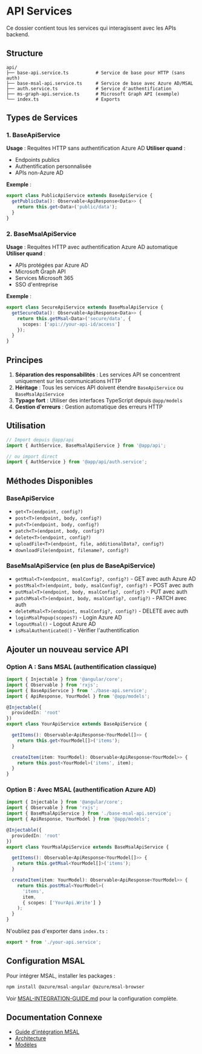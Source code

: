 # API Services

Ce dossier contient tous les services qui interagissent avec les APIs backend.

## Structure

```
api/
├── base-api.service.ts          # Service de base pour HTTP (sans auth)
├── base-msal-api.service.ts     # Service de base avec Azure AD/MSAL
├── auth.service.ts              # Service d'authentification
├── ms-graph-api.service.ts      # Microsoft Graph API (exemple)
└── index.ts                     # Exports
```

## Types de Services

### 1. BaseApiService
**Usage** : Requêtes HTTP sans authentification Azure AD
**Utiliser quand** :
- Endpoints publics
- Authentification personnalisée
- APIs non-Azure AD

**Exemple** :
```typescript
export class PublicApiService extends BaseApiService {
  getPublicData(): Observable<ApiResponse<Data>> {
    return this.get<Data>('public/data');
  }
}
```

### 2. BaseMsalApiService
**Usage** : Requêtes HTTP avec authentification Azure AD automatique
**Utiliser quand** :
- APIs protégées par Azure AD
- Microsoft Graph API
- Services Microsoft 365
- SSO d'entreprise

**Exemple** :
```typescript
export class SecureApiService extends BaseMsalApiService {
  getSecureData(): Observable<ApiResponse<Data>> {
    return this.getMsal<Data>('secure/data', {
      scopes: ['api://your-api-id/access']
    });
  }
}
```

## Principes

1. **Séparation des responsabilités** : Les services API se concentrent uniquement sur les communications HTTP
2. **Héritage** : Tous les services API doivent étendre `BaseApiService` ou `BaseMsalApiService`
3. **Typage fort** : Utiliser des interfaces TypeScript depuis `@app/models`
4. **Gestion d'erreurs** : Gestion automatique des erreurs HTTP

## Utilisation

```typescript
// Import depuis @app/api
import { AuthService, BaseMsalApiService } from '@app/api';

// ou import direct
import { AuthService } from '@app/api/auth.service';
```

## Méthodes Disponibles

### BaseApiService
- `get<T>(endpoint, config?)`
- `post<T>(endpoint, body, config?)`
- `put<T>(endpoint, body, config?)`
- `patch<T>(endpoint, body, config?)`
- `delete<T>(endpoint, config?)`
- `uploadFile<T>(endpoint, file, additionalData?, config?)`
- `downloadFile(endpoint, filename?, config?)`

### BaseMsalApiService (en plus de BaseApiService)
- `getMsal<T>(endpoint, msalConfig?, config?)` - GET avec auth Azure AD
- `postMsal<T>(endpoint, body, msalConfig?, config?)` - POST avec auth
- `putMsal<T>(endpoint, body, msalConfig?, config?)` - PUT avec auth
- `patchMsal<T>(endpoint, body, msalConfig?, config?)` - PATCH avec auth
- `deleteMsal<T>(endpoint, msalConfig?, config?)` - DELETE avec auth
- `loginMsalPopup(scopes?)` - Login Azure AD
- `logoutMsal()` - Logout Azure AD
- `isMsalAuthenticated()` - Vérifier l'authentification

## Ajouter un nouveau service API

### Option A : Sans MSAL (authentification classique)

```typescript
import { Injectable } from '@angular/core';
import { Observable } from 'rxjs';
import { BaseApiService } from './base-api.service';
import { ApiResponse, YourModel } from '@app/models';

@Injectable({
  providedIn: 'root'
})
export class YourApiService extends BaseApiService {

  getItems(): Observable<ApiResponse<YourModel[]>> {
    return this.get<YourModel[]>('items');
  }

  createItem(item: YourModel): Observable<ApiResponse<YourModel>> {
    return this.post<YourModel>('items', item);
  }
}
```

### Option B : Avec MSAL (authentification Azure AD)

```typescript
import { Injectable } from '@angular/core';
import { Observable } from 'rxjs';
import { BaseMsalApiService } from './base-msal-api.service';
import { ApiResponse, YourModel } from '@app/models';

@Injectable({
  providedIn: 'root'
})
export class YourMsalApiService extends BaseMsalApiService {

  getItems(): Observable<ApiResponse<YourModel[]>> {
    return this.getMsal<YourModel[]>('items');
  }

  createItem(item: YourModel): Observable<ApiResponse<YourModel>> {
    return this.postMsal<YourModel>(
      'items',
      item,
      { scopes: ['YourApi.Write'] }
    );
  }
}
```

N'oubliez pas d'exporter dans `index.ts` :
```typescript
export * from './your-api.service';
```

## Configuration MSAL

Pour intégrer MSAL, installer les packages :
```bash
npm install @azure/msal-angular @azure/msal-browser
```

Voir [MSAL-INTEGRATION-GUIDE.md](../../MSAL-INTEGRATION-GUIDE.md) pour la configuration complète.

## Documentation Connexe

- [Guide d'intégration MSAL](../../MSAL-INTEGRATION-GUIDE.md)
- [Architecture](../../ARCHITECTURE-REFACTORING.md)
- [Modèles](../models/README.md)
